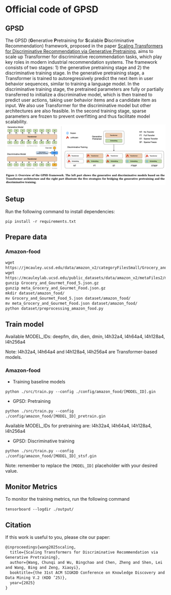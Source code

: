 # Official code of GPSD

## GPSD
The GPSD (**G**enerative **P**retraining for **S**calable **D**iscriminative Recommendation) framework, proposed in the paper [Scaling Transformers for Discriminative Recommendation via Generative Pretraining](https://arxiv.org/pdf/2506.03699), aims to scale up Transformer for discriminative recommendation tasks, which play key roles in modern industrial recommendation systems.
The framework consists of two stages: 1) the generative pretraining stage and 2) the discriminative training stage. In the generative pretraining stage, a Transformer is trained to autoregressively predict the next item in user behavior sequences, similar to training a language model. In the discriminative training stage, the pretrained parameters are fully or partially transferred to initialize a discriminative model, which is then trained to predict user actions, taking user behavior items and a candidate item as input. We also use Transformer for the discriminative model but other architectures are also feasible. In the second training stage, sparse parameters are frozen to prevent overfitting and thus facilitate model scalability.
![alt text](GPSD.png)

## Setup
Run the following command to install dependencies:
```
pip install -r requirements.txt
```

## Prepare data

### Amazon-food
```
wget https://jmcauley.ucsd.edu/data/amazon_v2/categoryFilesSmall/Grocery_and_Gourmet_Food_5.json.gz
wget https://mcauleylab.ucsd.edu/public_datasets/data/amazon_v2/metaFiles2/meta_Grocery_and_Gourmet_Food.json.gz
gunzip Grocery_and_Gourmet_Food_5.json.gz
gunzip meta_Grocery_and_Gourmet_Food.json.gz
mkdir dataset/amazon_food/
mv Grocery_and_Gourmet_Food_5.json dataset/amazon_food/
mv meta_Grocery_and_Gourmet_Food.json dataset/amazon_food/
python dataset/preprocessing_amazon_food.py
```


## Train model

Available MODEL_IDs: deepfm, din, dien, dmin, l4h32a4, l4h64a4, l4h128a4, l4h256a4

Note: l4h32a4, l4h64a4 and l4h128a4, l4h256a4 are Transformer-based models.

### Amazon-food
- Training baseline models
```
python ./src/train.py --config ./config/amazon_food/[MODEL_ID].gin
```

- GPSD: Pretraining
```
python ./src/train.py --config ./config/amazon_food/[MODEL_ID]_pretrain.gin
```
Available MODEL_IDs for pretraining are: l4h32a4, l4h64a4, l4h128a4, l4h256a4

- GPSD: Discriminative training
```
python ./src/train.py --config ./config/amazon_food/[MODEL_ID]_stsf.gin
```

Note: remember to replace the `[MODEL_ID]` placeholder with your desired value.


## Monitor Metrics
To monitor the training metrics, run the following command

```tensorboard --logdir ./output/```

## Citation
If this work is useful to you, please cite our paper:
```
@inproceedings{wang2025scaling,
  title={Scaling Transformers for Discriminative Recommendation via Generative Pretraining},
  author={Wang, Chunqi and Wu, Bingchao and Chen, Zheng and Shen, Lei and Wang, Bing and Zeng, Xiaoyi},
  booktitle={the 31st ACM SIGKDD Conference on Knowledge Discovery and Data Mining V.2 (KDD ’25)},
  year={2025}
}
```